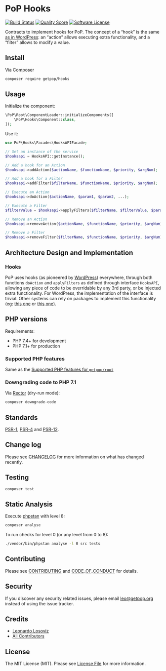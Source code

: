 # PoP Hooks

[![Build Status][ico-travis]][link-travis]
[![Quality Score][ico-code-quality]][link-code-quality]
[![Software License][ico-license]](LICENSE.md)

<!--
[![Latest Version on Packagist][ico-version]][link-packagist]
[![Coverage Status][ico-scrutinizer]][link-scrutinizer]
[![Total Downloads][ico-downloads]][link-downloads]
-->

Contracts to implement hooks for PoP. The concept of a “hook” is the same [as in WordPress](https://developer.wordpress.org/plugins/hooks/): an “action” allows executing extra functionality, and a “filter” allows to modify a value.

## Install

Via Composer

``` bash
composer require getpop/hooks
```

## Usage

Initialize the component:

``` php
\PoP\Root\ComponentLoader::initializeComponents([
    \PoP\Hooks\Component::class,
]);
```

Use it:

```php
use PoP\Hooks\Facades\HooksAPIFacade;

// Get an instance of the service
$hooksapi = HooksAPI::getInstance();

// Add a hook for an Action
$hooksapi->addAction($actionName, $functionName, $priority, $argNum);

// Add a hook for a Filter
$hooksapi->addFilter($filterName, $functionName, $priority, $argNum);

// Execute an Action
$hooksapi->doAction($actionName, $param1, $param2, ...);

// Execute a Filter
$filterValue = $hooksapi->applyFilters($filterName, $filterValue, $param1, $param2, ...);

// Remove an Action
$hooksapi->removeAction($actionName, $functionName, $priority, $argNum);

// Remove a Filter
$hooksapi->removeFilter($filterName, $functionName, $priority, $argNum);
```

## Architecture Design and Implementation

### Hooks

PoP uses hooks (as pioneered by [WordPress](https://codex.wordpress.org/Plugin_API)) everywhere, through both functions `doAction` and `applyFilters` as defined through interface `HooksAPI`, allowing any piece of code to be overridable by any 3rd party, or be injected extra functionality. For WordPress, the implementation of the interface is trivial. Other systems can rely on packages to implement this functionality (eg: [this one](https://github.com/tormjens/eventy) or [this one](https://github.com/voku/php-hooks)).

## PHP versions

Requirements:

- PHP 7.4+ for development
- PHP 7.1+ for production

### Supported PHP features

Same as the [Supported PHP features for `getpop/root`](https://github.com/getpop/root/#supported-php-features)

### Downgrading code to PHP 7.1

Via [Rector](https://github.com/rectorphp/rector) (dry-run mode):

```bash
composer downgrade-code
```

## Standards

[PSR-1](https://www.php-fig.org/psr/psr-1), [PSR-4](https://www.php-fig.org/psr/psr-4) and [PSR-12](https://www.php-fig.org/psr/psr-12).

## Change log

Please see [CHANGELOG](CHANGELOG.md) for more information on what has changed recently.

## Testing

``` bash
composer test
```

## Static Analysis

Execute [phpstan](https://github.com/phpstan/phpstan) with level 8:

``` bash
composer analyse
```

To run checks for level 0 (or any level from 0 to 8):

``` bash
./vendor/bin/phpstan analyse -l 0 src tests
```

## Contributing

Please see [CONTRIBUTING](CONTRIBUTING.md) and [CODE_OF_CONDUCT](CODE_OF_CONDUCT.md) for details.

## Security

If you discover any security related issues, please email leo@getpop.org instead of using the issue tracker.

## Credits

- [Leonardo Losoviz][link-author]
- [All Contributors][link-contributors]

## License

The MIT License (MIT). Please see [License File](LICENSE.md) for more information.

[ico-version]: https://img.shields.io/packagist/v/getpop/hooks.svg?style=flat-square
[ico-license]: https://img.shields.io/badge/license-MIT-brightgreen.svg?style=flat-square
[ico-travis]: https://img.shields.io/travis/getpop/hooks/master.svg?style=flat-square
[ico-scrutinizer]: https://img.shields.io/scrutinizer/coverage/g/getpop/hooks.svg?style=flat-square
[ico-code-quality]: https://img.shields.io/scrutinizer/g/getpop/hooks.svg?style=flat-square
[ico-downloads]: https://img.shields.io/packagist/dt/getpop/hooks.svg?style=flat-square

[link-packagist]: https://packagist.org/packages/getpop/hooks
[link-travis]: https://travis-ci.org/getpop/hooks
[link-scrutinizer]: https://scrutinizer-ci.com/g/getpop/hooks/code-structure
[link-code-quality]: https://scrutinizer-ci.com/g/getpop/hooks
[link-downloads]: https://packagist.org/packages/getpop/hooks
[link-author]: https://github.com/leoloso
[link-contributors]: ../../contributors
